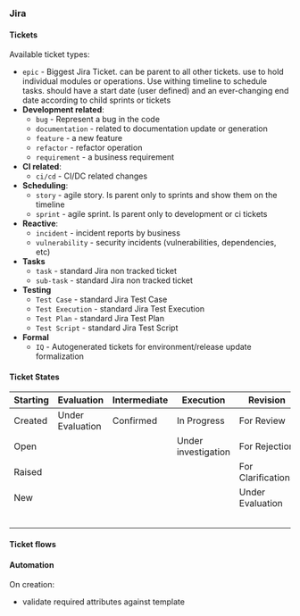 ### Jira

#### Tickets

Available ticket types:
 - `epic` - Biggest Jira Ticket. can be parent to all other tickets. use to hold individual modules or operations. Use withing timeline to schedule tasks. should have a start date (user defined) and an ever-changing end date according to child sprints or tickets
 - **Development related**:
   - `bug` - Represent a bug in the code
   - `documentation` - related to documentation update or generation
   - `feature` - a new feature
   - `refactor` - refactor operation
   - `requirement` - a business requirement
 - **CI related**:
   - `ci/cd` - CI/DC related changes
 - **Scheduling**:
   - `story` - agile story. Is parent only to sprints and show them on the timeline
   - `sprint` - agile sprint. Is parent only to development or ci tickets
 - **Reactive**:
   - `incident` - incident reports by business
   - `vulnerability` - security incidents (vulnerabilities, dependencies, etc)
 - **Tasks**
   - `task` - standard Jira non tracked ticket
   - `sub-task` - standard Jira non tracked ticket
 - **Testing**
   - `Test Case` - standard Jira Test Case
   - `Test Execution` - standard Jira Test Execution
   - `Test Plan` - standard Jira Test Plan
   - `Test Script` - standard Jira Test Script
 - **Formal**
   - `IQ` - Autogenerated tickets for environment/release update formalization

#### Ticket States

| Starting | Evaluation       | Intermediate | Execution           | Revision           | End            |
|----------|------------------|--------------|---------------------|--------------------|----------------|
| Created  | Under Evaluation | Confirmed    | In Progress         | For Review         | Done           |
| Open     |                  |              | Under investigation | For Rejection      | Rejected       |
| Raised   |                  |              |                     | For Clarifications | Duplicate      |
| New      |                  |              |                     | Under Evaluation   | Non Applicable |
|          |                  |              |                     |                    |                |
|          |                  |              |                     |                    |                |
|          |                  |              |                     |                    |                |
|          |                  |              |                     |                    |                |
|          |                  |              |                     |                    |                |

#### Ticket flows



#### Automation

On creation:
 - validate required attributes against template